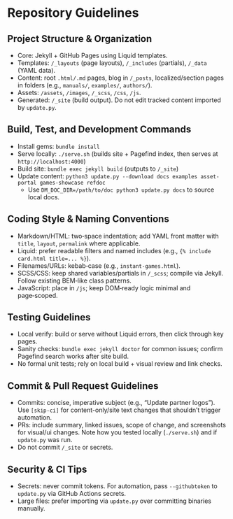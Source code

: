 # Repository Guidelines

## Project Structure & Organization
- Core: Jekyll + GitHub Pages using Liquid templates.
- Templates: `/_layouts` (page layouts), `/_includes` (partials), `/_data` (YAML data).
- Content: root `.html/.md` pages, blog in `/_posts`, localized/section pages in folders (e.g., `manuals/`, `examples/`, `authors/`).
- Assets: `/assets`, `/images`, `/_scss`, `/css`, `/js`.
- Generated: `/_site` (build output). Do not edit tracked content imported by `update.py`.

## Build, Test, and Development Commands
- Install gems: `bundle install`
- Serve locally: `./serve.sh` (builds site + Pagefind index, then serves at `http://localhost:4000`)
- Build site: `bundle exec jekyll build` (outputs to `/_site`)
- Update content: `python3 update.py --download docs examples asset-portal games-showcase refdoc`
  - Use `DM_DOC_DIR=/path/to/doc python3 update.py docs` to source local docs.

## Coding Style & Naming Conventions
- Markdown/HTML: two‑space indentation; add YAML front matter with `title`, `layout`, `permalink` where applicable.
- Liquid: prefer readable filters and named includes (e.g., `{% include card.html title=... %}`).
- Filenames/URLs: kebab‑case (e.g., `instant-games.html`).
- SCSS/CSS: keep shared variables/partials in `/_scss`; compile via Jekyll. Follow existing BEM‑like class patterns.
- JavaScript: place in `/js`; keep DOM‑ready logic minimal and page‑scoped.

## Testing Guidelines
- Local verify: build or serve without Liquid errors, then click through key pages.
- Sanity checks: `bundle exec jekyll doctor` for common issues; confirm Pagefind search works after site build.
- No formal unit tests; rely on local build + visual review and link checks.

## Commit & Pull Request Guidelines
- Commits: concise, imperative subject (e.g., “Update partner logos”). Use `[skip-ci]` for content-only/site text changes that shouldn’t trigger automation.
- PRs: include summary, linked issues, scope of change, and screenshots for visual/ui changes. Note how you tested locally (`./serve.sh`) and if `update.py` was run.
- Do not commit `/_site` or secrets.

## Security & CI Tips
- Secrets: never commit tokens. For automation, pass `--githubtoken` to `update.py` via GitHub Actions secrets.
- Large files: prefer importing via `update.py` over committing binaries manually.

